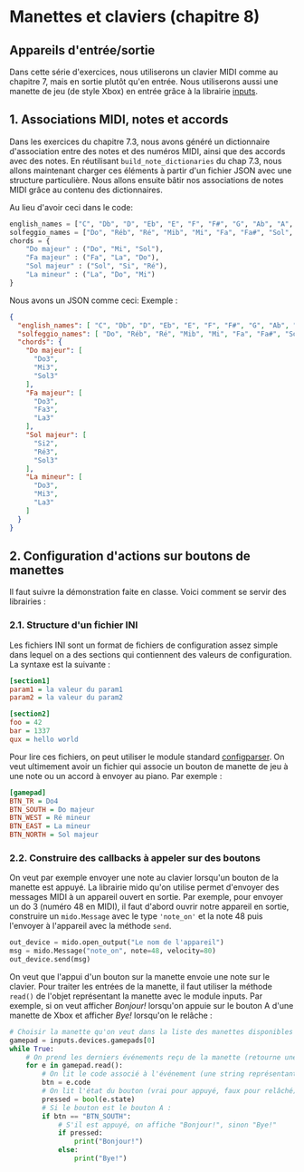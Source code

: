 # Manettes et claviers (chapitre 8)

## Appareils d'entrée/sortie 

Dans cette série d'exercices, nous utiliserons un clavier MIDI comme au chapitre 7, mais en sortie plutôt qu'en entrée. Nous utiliserons aussi une manette de jeu (de style Xbox) en entrée grâce à la librairie [inputs](https://pypi.org/project/inputs/).

## 1. Associations MIDI, notes et accords

Dans les exercices du chapitre 7.3, nous avons généré un dictionnaire d'association entre des notes et des numéros MIDI, ainsi que des accords avec des notes. En réutilisant `build_note_dictionaries` du chap 7.3, nous allons maintenant charger ces éléments à partir d'un fichier JSON avec une structure particulière. Nous allons ensuite bâtir nos associations de notes MIDI grâce au contenu des dictionnaires.

Au lieu d'avoir ceci dans le code:
```python
english_names = ["C", "Db", "D", "Eb", "E", "F", "F#", "G", "Ab", "A", "Bb", "B"]
solfeggio_names = ["Do", "Réb", "Ré", "Mib", "Mi", "Fa", "Fa#", "Sol", "Lab", "La", "Sib","Si"]
chords = {
    "Do majeur" : ("Do", "Mi", "Sol"),
    "Fa majeur" : ("Fa", "La", "Do"),
    "Sol majeur" : ("Sol", "Si", "Ré"),
    "La mineur" : ("La", "Do", "Mi")
}
```
Nous avons un JSON comme ceci:
Exemple :
```json
{
  "english_names": [ "C", "Db", "D", "Eb", "E", "F", "F#", "G", "Ab", "A", "Bb", "B" ],
  "solfeggio_names": [ "Do", "Réb", "Ré", "Mib", "Mi", "Fa", "Fa#", "Sol", "Lab", "La", "Sib", "Si" ],
  "chords": {
    "Do majeur": [
      "Do3",
      "Mi3",
      "Sol3"
    ],
    "Fa majeur": [
      "Do3",
      "Fa3",
      "La3"
    ],
    "Sol majeur": [
      "Si2",
      "Ré3",
      "Sol3"
    ],
    "La mineur": [
      "Do3",
      "Mi3",
      "La3"
    ]
  }
}
```

## 2. Configuration d'actions sur boutons de manettes

Il faut suivre la démonstration faite en classe. Voici comment se servir des librairies :

### 2.1. Structure d'un fichier INI

Les fichiers INI sont un format de fichiers de configuration assez simple dans lequel on a des sections qui contiennent des valeurs de configuration. La syntaxe est la suivante :

```ini
[section1]
param1 = la valeur du param1
param2 = la valeur du param2

[section2]
foo = 42
bar = 1337
qux = hello world
```

Pour lire ces fichiers, on peut utiliser le module standard [configparser](https://docs.python.org/3/library/configparser.html). On veut ultimement avoir un fichier qui associe un bouton de manette de jeu à une note ou un accord à envoyer au piano. Par exemple : 

```ini
[gamepad]
BTN_TR = Do4
BTN_SOUTH = Do majeur
BTN_WEST = Ré mineur
BTN_EAST = La mineur
BTN_NORTH = Sol majeur
```

### 2.2. Construire des callbacks à appeler sur des boutons

On veut par exemple envoyer une note au clavier lorsqu'un bouton de la manette est appuyé. La librairie mido qu'on utilise permet d'envoyer des messages MIDI à un appareil ouvert en sortie. Par exemple, pour envoyer un do 3 (numéro 48 en MIDI), il faut d'abord ouvrir notre appareil en sortie, construire un `mido.Message` avec le type `'note_on'` et la note 48 puis l'envoyer à l'appareil avec la méthode `send`.

```python
out_device = mido.open_output("Le nom de l'appareil")
msg = mido.Message("note_on", note=48, velocity=80)
out_device.send(msg)
```

On veut que l'appui d'un bouton sur la manette envoie une note sur le clavier. Pour traiter les entrées de la manette, il faut utiliser la méthode `read()` de l'objet représentant la manette avec le module inputs. Par exemple, si on veut afficher *Bonjour!* lorsqu'on appuie sur le bouton A d'une manette de Xbox et afficher *Bye!* lorsqu'on le relâche :

```python
# Choisir la manette qu'on veut dans la liste des manettes disponibles
gamepad = inputs.devices.gamepads[0]
while True:
    # On prend les derniers événements reçu de la manette (retourne une liste vide si rien à traiter).
    for e in gamepad.read():
        # On lit le code associé à l'événement (une string représentant le nom du bouton).
        btn = e.code
        # On lit l'état du bouton (vrai pour appuyé, faux pour relâché).
        pressed = bool(e.state)
        # Si le bouton est le bouton A :
        if btn == "BTN_SOUTH":
            # S'il est appuyé, on affiche "Bonjour!", sinon "Bye!"
            if pressed:
                print("Bonjour!")
            else:
                print("Bye!")
```
